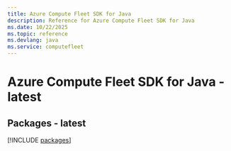 ```yaml
---
title: Azure Compute Fleet SDK for Java
description: Reference for Azure Compute Fleet SDK for Java
ms.date: 10/22/2025
ms.topic: reference
ms.devlang: java
ms.service: computefleet
---
```

# Azure Compute Fleet SDK for Java - latest
## Packages - latest
[!INCLUDE [packages](compute-fleet-index.md)]